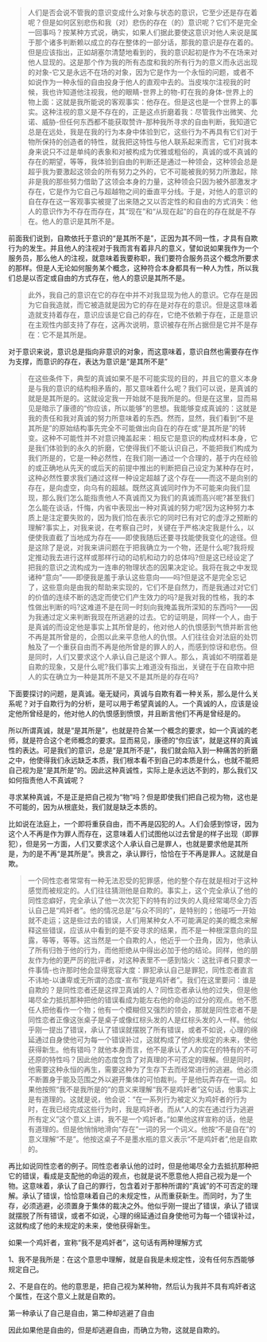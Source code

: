 <blockquote data-pid="nrOre36I">人们是否会说不管我的意识变成什么对象与状态的意识，它至少还是存在着呢？但是如何区别悲伤和我（对）悲伤的存在（的）意识呢？它们不是完全一回事吗？按某种方式说，确实，如果人们据此要使这意识对他人来说是属于那个诸多判断赖以成立的存在整体的一部分话，那我的意识是存在着的。但是应该指出，正如胡塞尔清楚地看到的，我的意识起初是作为不在场来对他人显现的。这是那个作为我的所有态度和我的所有行为的意义而永远出现的对象-它又是永远不在场的对象，因为它是作为一个永恒的问题，或者不如说作为一种永恒的自由投身于他人的直观中去的。当皮埃尔注视我的时候，我也许知道他注视我，他的眼睛-世界上的物-盯在我的身体-世界上的物上面：这就是我所能说的客观事实：他存在。但是这也是一个世界上的事实。这种注视的意义是不存在的，正是这点折磨着我：尽管我作出微笑、允诺、威胁-但任何东西都不能获取赞许-那种我所寻求的自由判断，我知道它总是在远处，我是在我的行为本身中体验到它，这些行为不再具有它们对于物所保持的创造者的特性，就我把这特性与他人联系起来而言，它们对我本身来说只不过是单纯的表象和对被构成为优雅或粗俗的，真诚的或不真诚的存在的期望，等等，我体验到自由的判断还是通过一种领会，这种领会总是超乎我为要激起这领会的所有努力之外的，它不可能被我的努力所激起，除非是我的那些努力借助了这领会本身的力量，这种领会只因为被外部激发才存在，它是作为它自己与超越物之间的垂直平分线。于是，对他人的意识的自在存在这一客观事实被提了出来随之又以否定性的和自由的方式消失：他人的意识作为不存在而存在，其“现在”和“从现在起”的自在的存在就是不存在。他人的意识是其所不是。</blockquote><p data-pid="3ZbH2I7N">前面我们说到，自欺依托于意识的“是其所不是”，正因为其不同一性，才具有自欺行为的发生。并且他人的注视对于我而言有着非凡的意义，譬如说如果我作为一个服务员，那么他人的注视，就意味着我要称职，我们要符合服务员这个概念所要求的那样。但是人无论如何服务某个概念，这种符合本身都具有一种人为性，所以我们总是以否定或自由的方式存在，他人的意识是其所不是。</p><blockquote data-pid="IHL0qs6H">此外，我自己的意识在它的存在中并不对我显现为他人的意识。它存在是因为它自我造就，而它被造就是因为它的存在是对存在的意识。但是这意味着造就支持着存在，意识应该是它自己的存在，它绝不依赖于存在，正是意识在主观性内部支持了存在，这再次说明，意识被存在所占据但是它并不是存在：它不是其所是。</blockquote><p data-pid="buEEf9YK">对于意识来说，意识总是指向非意识的对象，而这意味着，意识自然也需要存在作为支撑，而意识的存在，表达为意识是“是其所不是”</p><blockquote data-pid="ROPSClPs">在这些条件下，典型的真诚如果不是不可能实现的目的，并且它的意义本身是与我的意识的结构相矛盾的，那又意味着什么呢？我们可以说，是真诚的就是是其所是的。这就设定我一开始就不是我所是的。但是在这里，显而易见是暗示了康德的“你应该，所以能够”的思想。我能够变成真诚的：这就是我的责任和我对真诚的努力所意味着的东西。然而，显然，我们看到“不是其所是”的原始结构事先完全不可能做出向自在的存在或“是其所是”的转变。这种不可能性并不对意识掩盖起来：相反它是意识的构成材料本身，它是我们体验到的永久的折磨，它使得我们不能认识自己，不能把我们构成为我们所是的，它是一种必然性，在我们刚一通过一个合理的，基于内在经验的或正确地从先天的或后天的前提中推出的判断把自己设定为某种存在时，这种必然性要求我们通过这样一种设定超越了这个存在——而这不是向别的存在，是向虚空，向乌有的超越。既然这真诚同时作为不可能来向我们显现，那么我们怎么能指责他人不真诚而又为我们的真诚而高兴呢?甚至我们怎么能在谈话，忏悔，内省中表现出一种对真诚的努力呢?因为这种努力本质上是注定要失败的，因为我们恰在表示它的同时已有对它的虚浮之预断的理解?事实上，对我来说，在考察自己时，关键在于严格决定我是什么，以便使我直截了当地成为存在——即使我随后还要寻找能使我变化的途径。但是这除了是说，对我来讲问题在于把我确立为一个物，还是什么呢?我将规定推动我去进行这样或那样行动的动机和动力的总体吗?但是这已经设定了把我的意识之流构成为一连串的物理状态的因果决定论。我将在我之中发现诸种“意向”――即便我是羞于承认这些意向——吗?但是这不是完全忘记了，这些意向是由我的帮助来实现的，它们不是自然力，而是我通过对它们的价值的连续不断的选定而使它们产生效力的吗?是我对我的性格，我的本性做出判断的吗?这难道不是在同一时刻向我掩盖我所深知的东西吗?——因为我通过定义来判断我现在所逃避的过去。它的证明是，同样一个人，由于是真诚的而设定他是事实上其所曾是的，他对他人的仇恨感到气愤并断言他不再是其所曾是的，企图以此来平息他人的仇恨。人们往往会对法庭的处罚触及了一个重获自由而不再是他所曾是的罪人的人，而感到惊讶和悲伤。但是同时，人们又要求这个人承认自己是这个罪人。那么，真诚如不明摆着是自欺的现象，又是什么呢?我们事实上难道没有指出，关键在于在自欺中把人的实在确立为一种是其所不是又不是其所是的存在吗?</blockquote><p data-pid="B9da10wb">下面要探讨的问题，是真诚。毫无疑问，真诚与自欺有着一种关系，那么是什么关系呢？对于自欺行为的分析，是可以用于希望真诚的人。一个真诚的人，应该是设定他所曾经是的，他对他人的仇恨感到愤恨，并且断言他们不再是曾经是的。</p><p data-pid="JbwelZp5">所以所谓真诚，就是“是其所是”，也就是符合某一个概念的要求，如一个真诚的老师，就是符合这个老师概念的要求。显而易见，康德的“你应该”，就是这样的真诚性的表达。可是我们的意识，总是“是其所不是”，我们就会陷入到一种痛苦的折磨之中，他使得我们永远缺乏本质，我们根本看不到自己的本质是什么，也就不能把自己视为是“是其所是”的。因此这种真诚性，实际上是永远达不到的，那么我们又如何指责他人不真诚呢？</p><p data-pid="Z_3dnNlv">寻求某种真诚，不是正是把自己视为“物”吗？但是即使我们把自己视为物，这也是不可能的，因为从根底处，我们就是缺乏本质的。</p><p data-pid="Ehv4yUGa">比如说在法庭上，一个即将重获自由，而不再是囚犯的人。人们会感到惊讶，因为这个人不再是作为罪人而存在，这意味着人们试图他以过去曾是的样子出现（即罪犯），但是另一方面，人们又要求这个人承认自己是罪人，也就是要求他是其所是，为的是不再“是其所是”。换言之，承认罪行，恰恰在于不再是罪人。这就是自欺。</p><blockquote data-pid="SoWTGlMl">一个同性恋者常常有一种无法忍受的犯罪感，他的整个存在就是相对于这种感觉而被规定的。人们往往猜测他是自欺的。事实上，这个完全承认了他的同性恋癖好，完全承认了他一次次犯下的特有的过失的人竟经常竭尽全力否认自己是“鸡奸者”。他的情况总是“与众不同的”，是特别的；他碰巧一开始就不走运；这是些过去的错误，人们用某种女人不可能满足的美的概念来解释这些错误，应该从中看到的是不安寻求的结果，而不是一种根深意向的显露，等等，等等。这当然是一个自欺的人，他近乎一个丑角，因为，他承认了所有归咎于他的行为，而他拒绝从中得出必加于他的结论。同样，他的朋友作为他的更严厉的批评者，对这种表里不一感到恼火：这批评者只要求一件事情-也许那时他会显得宽容大度：罪犯承认自己是罪犯，同性恋者直言不讳地-以谦卑或无所谓的态度-宣布“我是鸡奸者”。我们在这里要问：谁是自欺的？是同性恋者还是这捍卫真诚的人？同性恋者承认他的过失，但是他竭尽全力抵抗那种把他的错误看成为能左右他的命运的过分的观点。他不愿任人把他看作一个物；他有一个模糊但又强烈的领会，那就是同性恋者不是同性恋者正像这张桌子是桌子或像红棕头发的人是红棕头发的人一样。他似乎刚一提出了错误，承认了错误就摆脱了所有错误，或者不如说，心理的绵延通过自身使他可为每一个错误补过，这就构成了他的未规定的未来，使他获得新生。他有错吗？就他本身而言，他不是承认了人的实在的特有的不可还原的特性吗？因此他的态度包含了对真理的不可否定的理解。但是同时，他需要这种永恒的再生，需要这种为了生存下去而经常进行的逃避。他必须不断置身于能及范围之外以避开集体的可怕裁判。于是他玩弄存在一词。如果他按照“我不是我所是的”的意义来理解“我不是鸡奸者”这句话，他事实上是有道理的。这就是说，他会说：“在一系列行为被定义为鸡奸者的行为时，在我已经完成这些行为时，我是鸡奸者。而从“人的实在通过行为逃避所有定义”这个意义上讲，我不是一个鸡奸者。”如果他这样宣称的话，他是有道理的。但是他悄悄地滑向“存在”一词的另一个词义。他按“不是自在”的意义理解“不是”。他按这桌子不是墨水瓶的意义表示“不是鸡奸者”,他是自欺的。</blockquote><p data-pid="nKwvy9uA">再比如说同性恋者的例子。同性恋者承认他的过时，但是他竭尽全力去抵抗那种把它的错误，看成是支配他的命运的观点，也就是说不愿意他人把自己视为是一个物。这意味着，承认了自己的罪行，包含着对于那种所谓的“真诚”的不可否定的理解。承认了错误，恰恰意味着自己的未规定性，从而重获新生。而同时，为了生存，必须逃避，必须置身于集体的裁决之外。他似乎刚一提出了错误，承认了错误就摆脱了所有错误，或者不如说，心理的绵延通过自身使他可为每一个错误补过，这就构成了他的未规定的未来，使他获得新生。</p><p data-pid="v_zF04Zi">如果一个鸡奸者，宣称“我不是鸡奸者”，这句话有两种理解方式</p><p data-pid="YjIAun1L">1、我不是我所是：在这个意思中理解，就是自我是未规定性，没有任何东西能够规定自己。</p><p data-pid="pZ7KeMXq">2、不是自在的。他的意思是，把自己视为某种物，然后认为我并不具有鸡奸者这个属性，在这个意义上就是自欺的。</p><p data-pid="guvo3K6u">第一种承认了自己是自由，第二种却逃避了自由</p><p data-pid="HC-Jkz7y">因此如果他是自由的，但是却逃避自由，而确立为物，这就是自欺的。</p><p></p>